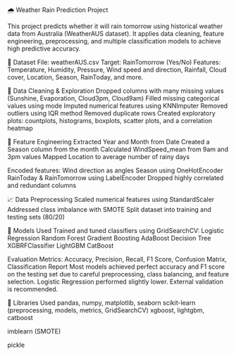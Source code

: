🌧️ Weather Rain Prediction Project

This project predicts whether it will rain tomorrow using historical weather data from Australia (WeatherAUS dataset). It applies data cleaning, feature engineering, preprocessing, and multiple classification models to achieve high predictive accuracy.

📂 Dataset
File: weatherAUS.csv
Target: RainTomorrow (Yes/No)
Features: Temperature, Humidity, Pressure, Wind speed and direction, Rainfall, Cloud cover, Location, Season, RainToday, and more.

🧹 Data Cleaning & Exploration
Dropped columns with many missing values (Sunshine, Evaporation, Cloud3pm, Cloud9am)
Filled missing categorical values using mode
Imputed numerical features using KNNImputer
Removed outliers using IQR method
Removed duplicate rows
Created exploratory plots: countplots, histograms, boxplots, scatter plots, and a correlation heatmap

🧠 Feature Engineering
Extracted Year and Month from Date
Created a Season column from the month
Calculated WindSpeed_mean from 9am and 3pm values
Mapped Location to average number of rainy days

Encoded features:
Wind direction as angles
Season using OneHotEncoder
RainToday & RainTomorrow using LabelEncoder
Dropped highly correlated and redundant columns

📈 Data Preprocessing
Scaled numerical features using StandardScaler
Addressed class imbalance with SMOTE
Split dataset into training and testing sets (80/20)

🤖 Models Used
Trained and tuned classifiers using GridSearchCV:
Logistic Regression
Random Forest
Gradient Boosting
AdaBoost
Decision Tree
XGBRFClassifier
LightGBM
CatBoost

Evaluation Metrics: Accuracy, Precision, Recall, F1 Score, Confusion Matrix, Classification Report
Most models achieved perfect accuracy and F1 score on the testing set due to careful preprocessing, class balancing, and feature selection. Logistic Regression performed slightly lower. External validation is recommended.

🧰 Libraries Used
pandas, numpy, matplotlib, seaborn
scikit-learn (preprocessing, models, metrics, GridSearchCV)
xgboost, lightgbm, catboost

imblearn (SMOTE)

pickle
